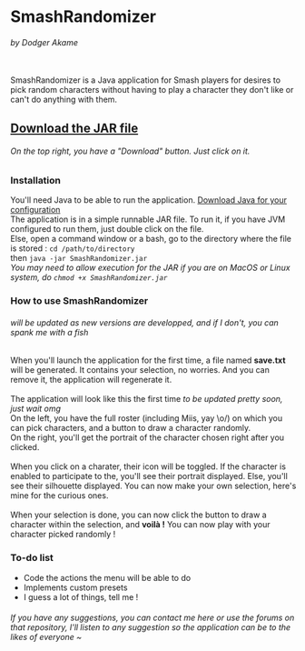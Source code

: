 # SmashRandomizer
###### by Dodger Akame
<br>
SmashRandomizer is a Java application for Smash players for desires to pick random characters without having to play a character they don't like or can't do anything with them. 

## [Download the JAR file](https://github.com/DodgerAkame/SmashRandomizer/blob/master/dist/SmashRandomizer.jar (On the top right, you have a button 'Download'))
###### On the top right, you have a "Download" button. Just click on it.
### Installation
You'll need Java to be able to run the application.
[Download Java for your configuration](http://www.oracle.com/technetwork/java/javase/downloads/jre8-downloads-2133155.html "Be careful of the version you need !")
<br>The application is in a simple runnable JAR file. To run it, if you have JVM configured to run them, just double click on the file.
<br> Else, open a command window or a bash, go to the directory where the file is stored :
``cd /path/to/directory``
<br>then ``java -jar SmashRandomizer.jar``
<br>*You may need to allow execution for the JAR if you are on MacOS or Linux system, do ``chmod +x SmashRandomizer.jar``*

### How to use SmashRandomizer 
###### *will be updated as new versions are developped, and if I don't, you can spank me with a fish*
When you'll launch the application for the first time, a file named **save.txt** will be generated. It contains your selection, no worries. And you can remove it, the application will regenerate it.
<br>
<br>The application will look like this the first time *to be updated pretty soon, just wait omg*
<br>On the left, you have the full roster (including Miis, yay \o/) on which you can pick characters, and a button to draw a character randomly.
<br>On the right, you'll get the portrait of the character chosen right after you clicked.
<br>
<br>When you click on a charater, their icon will be toggled. If the character is enabled to participate to the, you'll see their portrait displayed. Else, you'll see their silhouette displayed. You can now make your own selection, here's mine for the curious ones.
<br>
<br>When your selection is done, you can now click the button to draw a character within the selection, and **voilà !** You can now play with your character picked randomly !

### To-do list
* Code the actions the menu will be able to do
* Implements custom presets
* I guess a lot of things, tell me !

###### If you have any suggestions, you can contact me here or use the forums on that repository, I'll listen to any suggestion so the application can be to the likes of everyone ~
